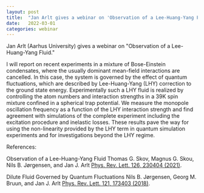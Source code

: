 ```yaml
---
layout: post
title:  "Jan Arlt gives a webinar on 'Observation of a Lee-Huang-Yang Fluid' at 4pm UK time"
date:   2022-03-01
categories: webinar
---
```

Jan Arlt (Aarhus University) gives a webinar on "Observation of a Lee-Huang-Yang Fluid."

I will report on recent experiments in a mixture of Bose-Einstein condensates, where the usually dominant mean-field interactions are cancelled. In this case, the system is governed by the effect of quantum fluctuations, which are described by Lee-Huang-Yang (LHY) correction to the ground state energy.
Experimentally such a LHY fluid is realized by controlling the atom numbers and interaction strengths in a 39K spin mixture confined in a spherical trap potential. We measure the monopole oscillation frequency as a function of the LHY interaction strength and find agreement with simulations of the complete experiment including the excitation procedure and inelastic losses. These results pave the way for using the non-linearity provided by the LHY term in quantum simulation experiments and for investigations beyond the LHY regime.
 
References:

Observation of a Lee-Huang-Yang Fluid
Thomas G. Skov, Magnus G. Skou, Nils B. Jørgensen, and Jan J. Arlt
[Phys. Rev. Lett. 126, 230404 (2021)](https://doi.org/10.1103/PhysRevLett.126.230404).
 
Dilute Fluid Governed by Quantum Fluctuations
Nils B. Jørgensen, Georg M. Bruun, and Jan J. Arlt
[Phys. Rev. Lett. 121, 173403 (2018)](https://doi.org/10.1103/PhysRevLett.121.173403).
